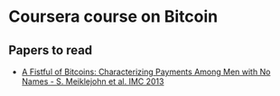 # Coursera course on Bitcoin

## Papers to read
* [A Fistful of Bitcoins: Characterizing Payments Among Men with No Names - S. Meiklejohn et al. IMC 2013]( https://cseweb.ucsd.edu/~smeiklejohn/files/imc13.pdf)
